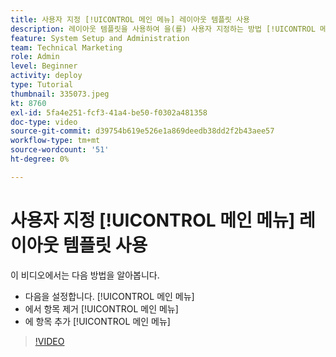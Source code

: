 ```yaml
---
title: 사용자 지정 [!UICONTROL 메인 메뉴] 레이아웃 템플릿 사용
description: 레이아웃 템플릿을 사용하여 을(를) 사용자 지정하는 방법 [!UICONTROL 메인 메뉴].
feature: System Setup and Administration
team: Technical Marketing
role: Admin
level: Beginner
activity: deploy
type: Tutorial
thumbnail: 335073.jpeg
kt: 8760
exl-id: 5fa4e251-fcf3-41a4-be50-f0302a481358
doc-type: video
source-git-commit: d39754b619e526e1a869deedb38dd2f2b43aee57
workflow-type: tm+mt
source-wordcount: '51'
ht-degree: 0%

---
```


# 사용자 지정 [!UICONTROL 메인 메뉴] 레이아웃 템플릿 사용

이 비디오에서는 다음 방법을 알아봅니다.

* 다음을 설정합니다. [!UICONTROL 메인 메뉴]
* 에서 항목 제거 [!UICONTROL 메인 메뉴]
* 에 항목 추가 [!UICONTROL 메인 메뉴]


>[!VIDEO](https://video.tv.adobe.com/v/335073/?quality=12)
